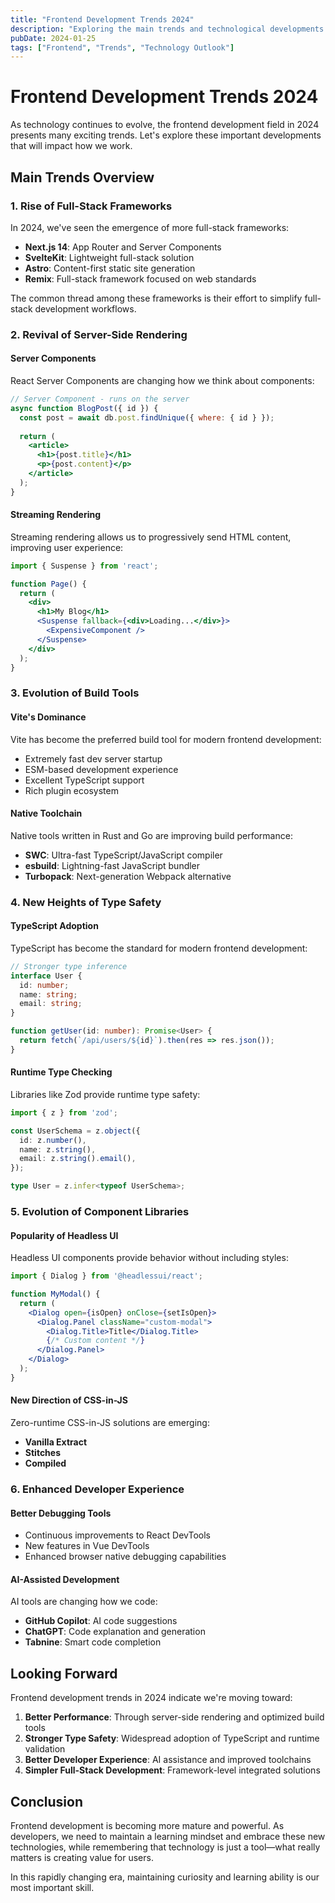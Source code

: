 ```yaml
---
title: "Frontend Development Trends 2024"
description: "Exploring the main trends and technological developments in frontend development for 2024."
pubDate: 2024-01-25
tags: ["Frontend", "Trends", "Technology Outlook"]
---
```


# Frontend Development Trends 2024

As technology continues to evolve, the frontend development field in 2024 presents many exciting trends. Let's explore these important developments that will impact how we work.

## Main Trends Overview

### 1. Rise of Full-Stack Frameworks

In 2024, we've seen the emergence of more full-stack frameworks:

- **Next.js 14**: App Router and Server Components
- **SvelteKit**: Lightweight full-stack solution
- **Astro**: Content-first static site generation
- **Remix**: Full-stack framework focused on web standards

The common thread among these frameworks is their effort to simplify full-stack development workflows.

### 2. Revival of Server-Side Rendering

#### Server Components

React Server Components are changing how we think about components:

```jsx
// Server Component - runs on the server
async function BlogPost({ id }) {
  const post = await db.post.findUnique({ where: { id } });
  
  return (
    <article>
      <h1>{post.title}</h1>
      <p>{post.content}</p>
    </article>
  );
}
```

#### Streaming Rendering

Streaming rendering allows us to progressively send HTML content, improving user experience:

```jsx
import { Suspense } from 'react';

function Page() {
  return (
    <div>
      <h1>My Blog</h1>
      <Suspense fallback={<div>Loading...</div>}>
        <ExpensiveComponent />
      </Suspense>
    </div>
  );
}
```

### 3. Evolution of Build Tools

#### Vite's Dominance

Vite has become the preferred build tool for modern frontend development:

- Extremely fast dev server startup
- ESM-based development experience
- Excellent TypeScript support
- Rich plugin ecosystem

#### Native Toolchain

Native tools written in Rust and Go are improving build performance:

- **SWC**: Ultra-fast TypeScript/JavaScript compiler
- **esbuild**: Lightning-fast JavaScript bundler
- **Turbopack**: Next-generation Webpack alternative

### 4. New Heights of Type Safety

#### TypeScript Adoption

TypeScript has become the standard for modern frontend development:

```typescript
// Stronger type inference
interface User {
  id: number;
  name: string;
  email: string;
}

function getUser(id: number): Promise<User> {
  return fetch(`/api/users/${id}`).then(res => res.json());
}
```

#### Runtime Type Checking

Libraries like Zod provide runtime type safety:

```typescript
import { z } from 'zod';

const UserSchema = z.object({
  id: z.number(),
  name: z.string(),
  email: z.string().email(),
});

type User = z.infer<typeof UserSchema>;
```

### 5. Evolution of Component Libraries

#### Popularity of Headless UI

Headless UI components provide behavior without including styles:

```jsx
import { Dialog } from '@headlessui/react';

function MyModal() {
  return (
    <Dialog open={isOpen} onClose={setIsOpen}>
      <Dialog.Panel className="custom-modal">
        <Dialog.Title>Title</Dialog.Title>
        {/* Custom content */}
      </Dialog.Panel>
    </Dialog>
  );
}
```

#### New Direction of CSS-in-JS

Zero-runtime CSS-in-JS solutions are emerging:

- **Vanilla Extract**
- **Stitches**
- **Compiled**

### 6. Enhanced Developer Experience

#### Better Debugging Tools

- Continuous improvements to React DevTools
- New features in Vue DevTools
- Enhanced browser native debugging capabilities

#### AI-Assisted Development

AI tools are changing how we code:

- **GitHub Copilot**: AI code suggestions
- **ChatGPT**: Code explanation and generation
- **Tabnine**: Smart code completion

## Looking Forward

Frontend development trends in 2024 indicate we're moving toward:

1. **Better Performance**: Through server-side rendering and optimized build tools
2. **Stronger Type Safety**: Widespread adoption of TypeScript and runtime validation
3. **Better Developer Experience**: AI assistance and improved toolchains
4. **Simpler Full-Stack Development**: Framework-level integrated solutions

## Conclusion

Frontend development is becoming more mature and powerful. As developers, we need to maintain a learning mindset and embrace these new technologies, while remembering that technology is just a tool—what really matters is creating value for users.

In this rapidly changing era, maintaining curiosity and learning ability is our most important skill. 